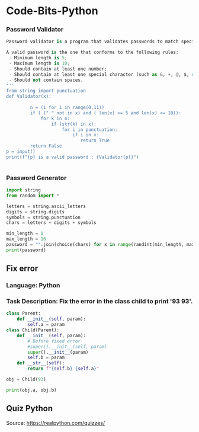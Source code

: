 # Code-Bits-Python

### Password Validator

```python 
Password validator is a program that validates passwords to match specific rules. For example, the minimum length of the password must be eight characters long and it should have at least one uppercase letter in it. 

A valid password is the one that conforms to the following rules:
 - Minimum length is 5;
 - Maximum length is 10;
 - Should contain at least one number;
 - Should contain at least one special character (such as &, +, @, $, #, %, etc.);
 - Should not contain spaces.
'''
from string import punctuation
def Validator(x):
         
         n = (i for i in range(0,11))
         if ( (" " not in x) and ( len(x) >= 5 and len(x) <= 10)):
             for k in n:
                 if (str(k) in x):
                     for i in punctuation:
                         if i in x:
                            return True
         return False
p = input()
print(f"{p} is a valid password : {Validator(p)}")
        
```

### Password Generator
```python 
import string
from random import *

letters = string.ascii_letters 
digits = string.digits 
symbols = string.punctuation
chars = letters + digits + symbols

min_length = 8
max_length = 16
password = "".join(choice(chars) for x in range(randint(min_length, max_length)))
print(password)
```
## Fix error

### Language: Python
### Task Description: Fix the error in the class child to print '93 93'.
```python 
class Parent:
    def __init__(self, param):
        self.a = param
class Child(Parent):
    def __init__(self, param):
        # Before fixed error
        #super().__init__(self, param)
        super().__init__(param)
        self.b = param
    def __str__(self):
        return f"{self.b} {self.a}"

obj = Child(93)

print(obj.a, obj.b)
```
## Quiz Python
Source: https://realpython.com/quizzes/
